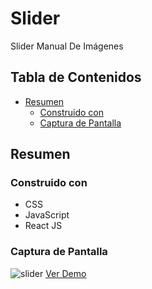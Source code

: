# Slider
Slider Manual De Imágenes
## Tabla de Contenidos
- [Resumen](#resumen)
  - [Construido con](#construido-con)
  - [Captura de Pantalla](#captura-de-pantalla)
## Resumen
### Construido con
- CSS
- JavaScript
- React JS
### Captura de Pantalla
![slider](https://user-images.githubusercontent.com/26915529/211581902-a02a5b2b-8464-4b5a-ad57-e9441d6aaa0c.JPG)
[Ver Demo](https://hernan11.github.io/slider/)
